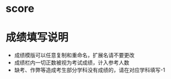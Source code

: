 score
=====

# 成绩填写说明

* 成绩模版可以任意复制和重命名，扩展名请不要更改
* 成绩栏内一切正数被视为考试成绩，计入参考人数
* 缺考、作弊等造成考生部分学科没有成绩的，请在对应学科填写-1
